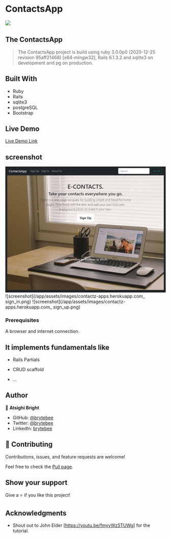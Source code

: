 # ContactsApp
![](https://github.com/brytebee/ContactsApp)

## The ContactsApp

> The ContactsApp project is build using ruby 3.0.0p0 (2020-12-25 revision 95aff21468) [x64-mingw32], Rails 6.1.3.2 and sqlite3 on development and pg on production.

## Built With

- Ruby
- Rails
- sqlite3
- postgreSQL
- Bootstrap

## Live Demo

[Live Demo Link](https://contactz-apps.herokuapp.com/)

## screenshot

![screenshot](/app/assets/images/contactz-apps.herokuapp.com_.png)
![screenshot](/app/assets/images/contactz-apps.herokuapp.com_ sign_in.png)
![screenshot](/app/assets/images/contactz-apps.herokuapp.com_ sign_up.png)


### Prerequisites

A browser and internet connection.


## It implements fundamentals like

* Rails Partials

* CRUD scaffold

* ...


## Author

👤 **Atsighi Bright**

- GitHub: [@brytebee](https://github.com/brytebee)
- Twitter: [@brytebee](https://twitter.com/brytebee)
- LinkedIn: [brytebee](https://www.linkedin.com/in/brytebee/)

## 🤝 Contributing

Contributions, issues, and feature requests are welcome!

Feel free to check the [Pull page](https://github.com/brytebee/ContactsApp/).

## Show your support

Give a ⭐️ if you like this project!

## Acknowledgments

- Shout out to John Elder [https://youtu.be/fmyvWz5TUWg] for the tutorial.
